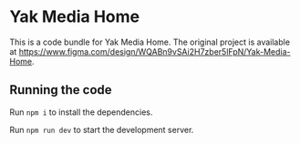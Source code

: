 
  # Yak Media Home

  This is a code bundle for Yak Media Home. The original project is available at https://www.figma.com/design/WQABn9vSAi2H7zber5lFpN/Yak-Media-Home.

  ## Running the code

  Run `npm i` to install the dependencies.

  Run `npm run dev` to start the development server.
  